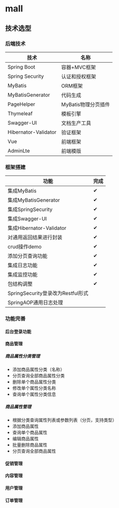 # mall

## 技术选型

### 后端技术
技术 | 名称 
----|----
Spring Boot | 容器+MVC框架
Spring Security | 认证和授权框架
MyBatis | ORM框架  
MyBatisGenerator | 代码生成  
PageHelper | MyBatis物理分页插件  
Thymeleaf | 模板引擎   
Swagger-UI | 文档生产工具
Hibernator-Validator | 验证框架
Vue | 前端框架
AdminLte | 前端模版

### 框架搭建
功能 | 完成 
----|----
集成MyBatis | ✔
集成MyBatisGenerator | ✔
集成SpringSecurity | ✔
集成Swagger-UI | ✔
集成Hibernator-Validator | ✔
对通用返回结果进行封装 | ✔
crud操作demo | ✔
添加分页查询功能 | ✔
集成日志功能 | ✔
集成监控功能 | ✔
包结构调整 | ✔
SpringSecurity登录改为Restful形式 |
SpringAOP通用日志处理 | 

### 功能完善

#### 后台登录功能

#### 商品管理

##### 商品属性分类管理

- 添加商品属性分类（名称）
- 分页查询全部商品属性分类
- 删除单个商品属性分类
- 修改单个属性分类名称
- 查询单个属性分类信息

##### 商品属性管理

- 根据分类查询属性列表或参数列表（分页，支持类型）
- 添加商品属性
- 查询单个商品属性
- 编辑商品属性
- 批量删除商品属性
- 分页查询全部商品属性

#### 促销管理

#### 内容管理

#### 用户管理

#### 订单管理
